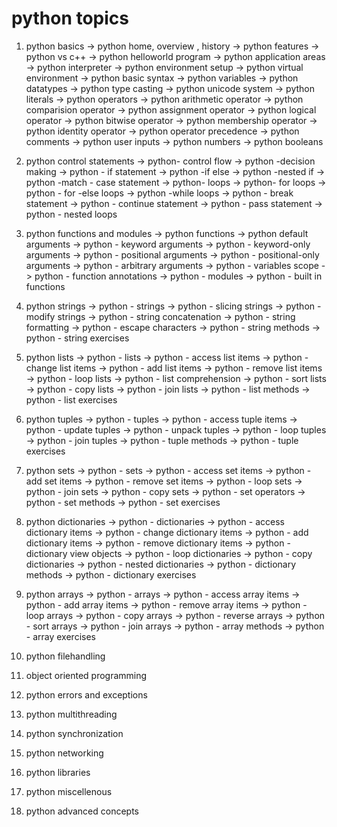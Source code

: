 # python topics
1. python basics
   -> python home, overview , history
   -> python features
   -> python vs c++
   -> python helloworld program
   -> python application areas
   -> python interpreter
   -> python environment setup
   -> python virtual environment
   -> python basic syntax
   -> python variables
   -> python datatypes
   -> python type casting
   -> python unicode system
   -> python literals
   -> python operators
   -> python arithmetic operator
   -> python comparision operator
   -> python assignment operator
   -> python logical operator
   -> python bitwise operator
   -> python membership operator
   -> python identity operator
   -> python operator precedence
   -> python comments
   -> python user inputs
   -> python numbers
   -> python booleans
   
3. python control statements
   -> python- control flow
   -> python -decision making
   -> python - if statement
   -> python -if else
   -> python -nested if
   -> python -match - case statement
   -> python- loops
   -> python- for loops
   -> python - for -else loops
   -> python -while loops
   -> python - break statement
   -> python - continue statement
   -> python - pass statement
   -> python - nested loops
   
4. python functions and modules
   -> python functions 
   -> python default arguments
   -> python - keyword arguments
   -> python - keyword-only arguments
   -> python - positional arguments
   -> python - positional-only arguments
   -> python - arbitrary arguments
   -> python - variables scope
   -> python - function annotations
   -> python - modules
   -> python - built in functions
   
6. python strings
   -> python - strings
   -> python - slicing strings
   -> python - modify strings
   -> python - string concatenation
   -> python - string formatting
   -> python - escape characters
   -> python - string methods
   -> python - string exercises

8. python lists
   -> python - lists
   -> python - access list items
   -> python - change list items
   -> python - add list items
   -> python - remove list items
   -> python - loop lists
   -> python - list comprehension
   -> python - sort lists
   -> python - copy lists
   -> python - join lists
   -> python - list methods
   -> python - list exercises
     
10. python tuples
    -> python - tuples
   -> python - access tuple items
   -> python - update tuples
   -> python - unpack tuples
   -> python - loop tuples
   -> python - join tuples
   -> python - tuple methods
   -> python - tuple exercises
    
12. python sets
    -> python - sets
   -> python - access set items
   -> python - add set items
   -> python - remove set items
   -> python - loop sets
   -> python - join sets
   -> python - copy sets
   -> python - set operators
   -> python - set methods
   -> python - set exercises
    
14. python dictionaries
   -> python - dictionaries
   -> python - access dictionary items
   -> python - change dictionary items
   -> python - add dictionary items
   -> python - remove dictionary items
   -> python - dictionary view objects
   -> python - loop dictionaries
   -> python - copy dictionaries
   -> python - nested dictionaries
   -> python - dictionary methods
   -> python - dictionary exercises

16. python arrays
   -> python - arrays
   -> python - access array items
   -> python - add array items
   -> python - remove array items
   -> python - loop arrays
   -> python - copy arrays
   -> python - reverse arrays
   -> python - sort arrays
   -> python - join arrays
   -> python - array methods
   -> python - array exercises
    
18. python filehandling
    
20. object oriented programming
21. python errors and exceptions
22. python multithreading
23. python synchronization
24. python networking
25. python libraries
26. python miscellenous
27. python advanced concepts
    
